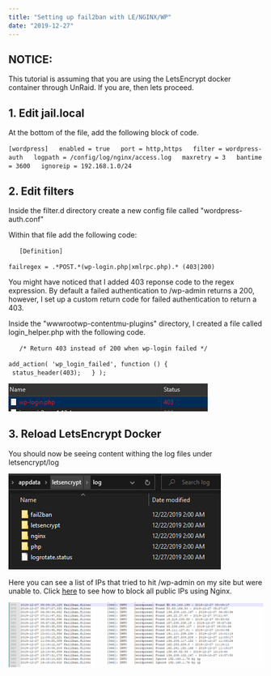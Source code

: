 ```yaml
---
title: "Setting up fail2ban with LE/NGINX/WP"
date: "2019-12-27"
---
```


## NOTICE:

This tutorial is assuming that you are using the LetsEncrypt docker container through UnRaid. If you are, then lets proceed.

## 1\. Edit jail.local

At the bottom of the file, add the following block of code.

`[wordpress]  
enabled = true  
port = http,https  
filter = wordpress-auth  
logpath = /config/log/nginx/access.log  
maxretry = 3  
bantime = 3600  
ignoreip = 192.168.1.0/24  
`

## 2\. Edit filters

Inside the filter.d directory create a new config file called "wordpress-auth.conf"

Within that file add the following code:

`  
[Definition]`

`failregex = .*POST.*(wp-login.php|xmlrpc.php).* (403|200)  
`

You might have noticed that I added 403 reponse code to the regex expression. By default a failed authentication to /wp-admin returns a 200, however, I set up a custom return code for failed authentication to return a 403. 

Inside the "wwwrootwp-contentmu-plugins" directory, I created a file called login\_helper.php with the following code.

`  
/* Return 403 instead of 200 when wp-login failed */`

`add_action( 'wp_login_failed', function () {  
     status_header(403);  
} );  
`

![](images/Capture-2.png)

## 3\. Reload LetsEncrypt Docker

You should now be seeing content withing the log files under letsencrypt/log

![](images/Capture-3.png)

Here you can see a list of IPs that tried to hit /wp-admin on my site but were unable to. Click [here](https://michaelhanson.dev/blocking-wp-admin-using-nginx/) to see how to block all public IPs using Nginx. 

![](images/Capture-4-1024x260.png)

